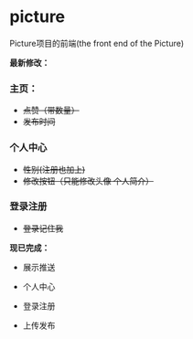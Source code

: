 # picture
Picture项目的前端(the front end of the Picture)

**最新修改：**

### 主页：
- ~~点赞（带数量）~~
- ~~发布时间~~

### 个人中心
- ~~性别(注册也加上)~~
- ~~修改按钮（只能修改头像 个人简介）~~

### 登录注册
- ~~登录记住我~~

**现已完成：**

- 展示推送

- 个人中心

- 登录注册

- 上传发布
